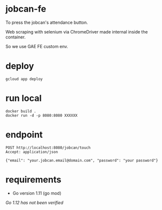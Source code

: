 # jobcan-fe

To press the jobcan's attendance button.

Web scraping with selenium via ChromeDriver made internal inside the container.

So we use GAE FE custom env.

# deploy

```
gcloud app deploy
```

# run local

```
docker build .
docker run -d -p 8080:8080 XXXXXX 
```

# endpoint

```http
POST http://localhost:8080/jobcan/touch
Accept: application/json

{"email": "your.jobcan.email@domain.com", "password": "your password"}
```

# requirements
- Go version 1.11 (go mod)

*Go 1.12 has not been verified*

